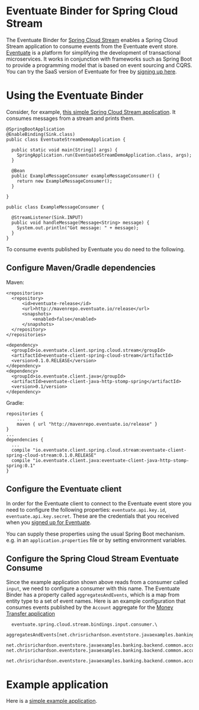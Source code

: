 # Eventuate Binder for Spring Cloud Stream

The Eventuate Binder for [Spring Cloud Stream](https://cloud.spring.io/spring-cloud-stream/) enables a Spring Cloud Stream application to consume events from the Eventuate event store.
[Eventuate](http://eventuate.io/) is a platform for simplifying the development of transactional microservices.
It works in conjunction with frameworks such as Spring Boot to provide a programming model that is based on event sourcing and CQRS.
You can try the SaaS version of Eventuate for free by [signing up here](https://signup.eventuate.io/).

# Using the Eventuate Binder

Consider, for example, [this simple Spring Cloud Stream application](https://github.com/eventuate-examples/eventuate-client-spring-cloud-stream-example).
It consumes messages from a stream and prints them.

```
@SpringBootApplication
@EnableBinding(Sink.class)
public class EventuateStreamDemoApplication {

  public static void main(String[] args) {
    SpringApplication.run(EventuateStreamDemoApplication.class, args);
  }

  @Bean
  public ExampleMessageConsumer exampleMessageConsumer() {
    return new ExampleMessageConsumer();
  }

}
```

```
public class ExampleMessageConsumer {

  @StreamListener(Sink.INPUT)
  public void handleMessage(Message<String> message) {
    System.out.println("Got message: " + message);
  }
}
```

To consume events published by Eventuate you do need to the following.

## Configure Maven/Gradle dependencies

Maven:

```
<repositories>
  <repository>
      <id>eventuate-release</id>
      <url>http://mavenrepo.eventuate.io/release</url>
      <snapshots>
          <enabled>false</enabled>
      </snapshots>
  </repository>
</repositories>

<dependency>
  <groupId>io.eventuate.client.spring.cloud.stream</groupId>
  <artifactId>eventuate-client-spring-cloud-stream</artifactId>
  <version>0.1.0.RELEASE</version>
</dependency>
<dependency>
  <groupId>io.eventuate.client.java</groupId>
  <artifactId>eventuate-client-java-http-stomp-spring</artifactId>
  <version>0.1/version>
</dependency>
```

Gradle:

```
repositories {
    ...
    maven { url "http://mavenrepo.eventuate.io/release" }
}
...
dependencies {
  ...
  compile "io.eventuate.client.spring.cloud.stream:eventuate-client-spring-cloud-stream:0.1.0.RELEASE"
  compile "io.eventuate.client.java:eventuate-client-java-http-stomp-spring:0.1"
}

```

## Configure the Eventuate client

In order for the Eventuate client to connect to the Eventuate event store you need to configure the following properties: `eventuate.api.key.id`, `eventuate.api.key.secret`.
These are the credentials that you received when you [signed up for Eventuate](https://signup.eventuate.io/).

You can supply these properties using the usual Spring Boot mechanism. e.g. in an `application.properties` file or by setting environment variables.

## Configure the Spring Cloud Stream Eventuate Consume

Since the example application shown above reads from a consumer called `input`, we need to configure a consumer with this name.
The Eventuate Binder has a property called `aggregatesAndEvents`, which is a map from entity type to a set of event names.
Here is an example configuration that consumes events published by the `Account` aggregate for the [Money Transfer application](https://github.com/cer/event-sourcing-examples/tree/master/java-spring)

```
  eventuate.spring.cloud.stream.bindings.input.consumer.\
    aggregatesAndEvents[net.chrisrichardson.eventstore.javaexamples.banking.backend.commandside.accounts.Account]=\
    net.chrisrichardson.eventstore.javaexamples.banking.backend.common.accounts.AccountOpenedEvent,\ net.chrisrichardson.eventstore.javaexamples.banking.backend.common.accounts.AccountDebitedEvent,\
     net.chrisrichardson.eventstore.javaexamples.banking.backend.common.accounts.AccountCreditedEvent
```

# Example application

Here is a [simple example application](https://github.com/eventuate-examples/eventuate-client-spring-cloud-stream-example).
